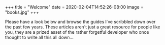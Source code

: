 +++
title = "Welcome"
date = 2020-02-04T14:52:26-08:00
image = "books.jpg"
+++

Please have a look below and browse the guides I've scribbled down over the past few years. These articles aren't just a great resource for people like you, they are a prized asset of the rather forgetful developer who once thought to write all this all down...
